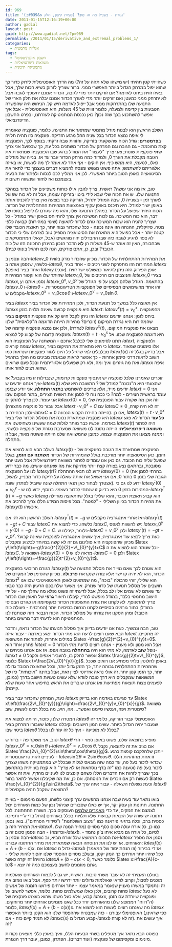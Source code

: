 ```yaml
---
id: 969
title: 'נגזרת - בשביל מה זה טוב? (בעיות קיצון, חלק א&#039;)'
date: 2011-01-15T12:16:19+00:00
author: gadial
layout: post
guid: http://www.gadial.net/?p=969
permalink: /2011/01/15/derivative_and_extremal_problems_1/
categories:
  - אנליזה מתמטית
tags:
  - חשבון אינפיניטסימלי
  - משוואות דיפרנציאליות
  - מתמטיקה תיכונית
---
```

כשהייתי קטן תהיתי (יש מישהו שלא תהה על זה?) מה הדרך האופטימלית לזרוק כדור כך שהוא יפול במרחק הגדול ביותר האפשרי ממני. ברור שצריך לזרוק בשיא הכוח שלך, אבל באיזו זווית ביחס לאדמה? אם זורקים יותר מדי לגובה, הכדור אמנם יתעופף לגובה אבל לא יתרחק ממני כמעט; ואם זורקים יותר מדי לאורך הכדור אמנם יבלה את חלק הארי של התנועה שלו בהתרחקות ממני אבל ייפול לאדמה חיש קל. הניחוש היה שהפשרה הטבעית בין קדימה ולמעלה, כלומר זווית של 45 מעלות, היא האופטימלית - אבל איך אפשר להשתכנע בכך שזה נכון? כאן נכנסת המתמטיקה לעזרתנו, ובפרט החשבון הדיפרנציאלי.

השלב הראשון הוא לבנות מודל מתמטי שמתאר את התנועה. כלומר, פונקציה שאומרת לי איפה נמצא הכדור בכל שניה החל מרגע הזריקה. פונקציה כזו תהיה תלויה ב**פרמטרים**: גודל הכוח שהשקעתי בזריקה, והזווית שבה זרקתי. בנוסף לכך, הפונקציה קצת מחוכמת - גם הגובה וגם המרחק של הכדור משתנים בכל עת, כך שבפועל אני צריך **שתי** פונקציות שונות; ואני צריך "לעצור" את המודל ברגע שבו הפונקציה שמתארת את הגובה מקבלת את הערך 0, ולמדוד כמה מרחק הכדור עבר עד אז. בנייה של מודלים כאלו, לטעמי, היא ממש כיף. אין חוקים - אף אחד לא אומר לך מה לעשות, או באיזה אלגוריתם להשתמש; אתה פשוט מגשש ומנסה להמציא דברים בעצמך כדי לתאר את הסיטואציה באופן הטוב ביותר האפשרי. לכן אני ממליץ לכם לנסות ולפתור את הבעיה בעצמכם ואז לחזור ושנשווה תשובות.

טוב, אז מה אני עושה? ראשית, צריך להבין אילו כוחות משפיעים על הכדור במהלך התנועה שלו. יש את הכוח שלי שבא לידי ביטוי בזריקה עצמה, אבל זה לא כוח שפועל לאורך זמן - בשנייה 0, שבה המודל יתחיל, הזריקה כבר בוצעה ואין צורך להכניס אותה באופן ישיר למודל. היא תיכנס באופן עקיף באמצעות המהירות ההתחלתית של הכדור. הכוח היחיד שפועל על הכדור במהלך התנועה שלו, והוא מה שגורם לו ליפול בסופו של דבר, הוא כוח המשיכה. גם לכוח המשיכה אין צורך להתייחס באופן ישיר במודל - כל שצריך להניח הוא שכוח המשיכה גורם לכדור לתאוצה (שינוי במהירות) קבועה כלפי מטה. פיזיקלית, ההנחה הזו אינה נכונה - ככל שהכדור גבוה יותר, כך תאוצת הכובד שלו קטנה יותר - אבל בפועל היא מתארת את הסיטואציה מספיק טוב לצרכים שלי כי הכדור לא צפוי להגיע לגובה כזה שבו ההבדלים יהיו מורגשים (אבל, ישאלו המתמטיקאים שבחבורה, האין זה אומר ש-45 מעלות הן **לא** הדבר הנכון בהינתן התכונה הזו של כוח הכובד? ובכן, כן, אתם צודקים, הנה לכם תרגיל בונוס לבית).

הבה ונסמן ב-$latex v\_{0}$ את המהירות ההתחלתית של הכדור. מכיוון שהכדור נזרק בזווית כלשהי, שנסמן אותה ב-$latex \theta$, המהירות הזו מתפרקת לשני רכיבים - אחד בציר $latex x$ (אופקי) ואחד בציר $latex y$ (אנכי). אופן הפירוק הזה ניתן לתיאור כמשולש ישר זווית שהיתר שלו הוא וקטור המהירות $latex v\_{0}$, והניצבים הם הרכיבים של $latex v\_{0}$ בצירי $latex x,y$: נסמן אותם $latex v\_{0}^{x},v\_{0}^{y}$ בהתאמה. הגודל שלהם נקבע על פי הגודל של $latex v\_{0}$ ו-$latex \theta$ - זהו אחד מהשימושים הבסיסיים של הפונקציות הטריגונומטריות. מקבלים ש-$latex v\_{0}^{x}=v\_{0}\cos\theta$ ו-$latex v\_{0}^{y}=v\_{0}\sin\theta$.

בציר $latex x$ אין תאוצה כלל במשך כל תנועת הכדור, ולכן המהירות של הכדור בציר $latex x$ היא פונקציה קבועה שאינה תלויה בזמן $latex t$: $latex v^{x}\left(t\right)=v_{0}^{x}$. מהפונקציה הזו ניתן לקבל חיש קל את פונקצית ה**מיקום** בציר $latex x$ ביחס לזמן: אנחנו יודעים שהמהירות היא נגזרת המיקום (זוכרים? מהירות הייתה הדוגמה ה"קלאסית" שלנו לנגזרת), ולכן אם נמצא פונקציה קדומה של $latex v^{x}\left(t\right)$, מצאנו את פונקצית המיקום. פונקציה קדומה של קבוע קל למצוא: $latex x\left(t\right)=t\cdot v_{0}^{x}$ היא דוגמה לפונקציה שכזו. אל תתנו לסימונים שלי לבלבל אתכם - המשתנה של הפונקציה הוא $latex t$, ולפונקציה עצמה קוראים $latex x$, כי היא מתארת את המיקום בציר $latex x$. אלו סימונים שמאוד מבלבלים למי שרגיל כל היום לגזור פונקציות שנראות כמו $latex f\left(x\right)$ אבל בדיוק בגלל זה חשוב לראות דרכי סימון אחרות - כך אפשר לראות שבאמת מבינים מה הולך בתרגיל ואת מה גוזרים ואיך ומה, ולא רק שפועלים אלגוריתמית ובכל פעם שרואים $latex x$ איפה שהוא רצים לגזור אותו.

זוכרים שאמרנו שלכל פונקציה יש אינסוף פונקציות קדומות, שנבדלות זו מזו בקבוע? אז איך אנחנו יודעים ש-$latex x\left(t\right)$ שהצעתי היא ה"נכונה" למודל שלי? התשובה היא שלא יודעים מייד, אלא צריכים להשתמש ב**תנאי התחלה**. אני יודע שבזמן $latex t=0$ אני עומד בראשית הצירים - למה? כי ככה נוח לי לסמן את ראשית הצירים, בתור המקום שבו אני עומד. לכן צריך להתקיים $latex x\left(0\right)=0$, וזה אכן מה שקורה עבור הפונקציה שלי (אבל עבור כל פונקציה מהצורה $latex t\cdot v\_{0}^{x}+C$ עם $latex C\ne0$ זה לא היה קורה, ולכן הבחירה ב-$latex C=0$ הייתה בחירת הקבוע הנכונה). אם כן, $latex x\left(t\right)=t\cdot v\_{0}^{x}$ היא פונקציה שמתארת נכונה את מסלול הכדור שלי בציר $latex x$ **כל עוד** הכדור לא פגע באדמה. עכשיו כבר מותר לגלות שמה שעשינו כשחיפשנו את $latex x\left(t\right)$ היה לפתור **משוואה דיפרנציאלית**: הייתה נתונה לנו משוואה שמערבת נגזרת של פונקציה כלשהי, וממנה מצאנו את הפונקציה עצמה. כמובן שהמשוואה שלנו הייתה פשוטה מאוד, אבל זו התחלה.

השלב הבא הוא למצוא את $latex y\left(t\right)$ - הפונקציה שמתארת את הגובה כפונקציה של הזמן. כאן הסיטואציה יותר מורכבת בגלל שהמהירות של הכדור **משתנה עם הזמן**, בגלל שפועל עליה כוח הכובד. גם כאן אנו עומדים לפתור משוואה דיפרנציאלית אבל מעט יותר מסובכת, ובהתאם נציג בצורה קצת יותר מדויקת את מה שאנחנו עושים. מה כבר ידוע לנו על הפונקציה $latex y\left(t\right)$? ידוע לנו תנאי ההתחלה $latex y\left(0\right)=0$ (בחרתי לסמן את הגובה שלי בזמן 0 בתור 0; אם אני אשאל את אותה שאלה על זריקת כדור מבניין, למשל, אצטרך לבחור כאן תנאי התחלה שונה שיוביל לפתרון שונה). ידוע לנו גם כי $latex y^{\prime}\left(0\right)=v_{0}^{y}$ - המהירות בזמן 0 היא בדיוק זו שנתתי לכדור בעצמי. בנוסף, ידוע לנו ש-$latex y^{\prime\prime}\left(t\right)=-g$ כאשר $latex g$ הוא קבוע תאוצת הכובד, והוא שלילי בגלל שהתאוצה מגדילה את מהירות הכדור בכיוון השלילי - "למטה". מכל פיסות המידע הללו צריך להרכיב את $latex y\left(t\right)$ איכשהו.

השלב הראשון הוא זה: אם $latex y^{\prime\prime}\left(t\right)=-g$ אז אחרי אינטגרציה מקבלים ש-$latex y^{\prime}\left(t\right)=-gt+C$ עבור $latex C$ כלשהו. כדי למצוא את $latex C$, יש להשוות לאפס: $latex v\_{0}^{y}=y^{\prime}\left(0\right)=-g\cdot0+C=C$. כלומר, קיבלנו ש-$latex C=v\_{0}^{y}$ ולכן $latex y^{\prime}\left(t\right)=-gt+v\_{0}^{y}$. כעת צריך לבצע עוד אינטגרציה; איך עושים אינטגרציה לפונקציה שאינה קבוע? מכיוון שהפונקציה היא פולינום גם זה לא קשה במיוחד לביצוע ומקבלים $latex y\left(t\right)=-g\frac{t^{2}}{2}+v\_{0}^{y}t+C$ וכל שנותר הוא למצוא את ה-$latex C$. השוואה ל-$latex y\left(0\right)=0$ מראה לנו ש-$latex C=0$ ולכן $latex y\left(t\right)=-\frac{g}{2}t^{2}+v_{0}^{y}t$.

הגורם הריבועי בפונקציה $latex y\left(t\right)$ הוא שגורם לכך שאם נצייר את מסלול התנועה של הכדור, הוא לא יהיה קו ישר אלא צורה שנקראת **פרבולה**. מכיוון שהסימן של המקדם של $latex t^{2}$ הוא שלילי, זוהי פרבולה "בוכה", מה שמתאים לאופן האינטואיטיבי שבו אנו חושבים על מסלול תנועתו של כדור שנזרק. אני משער שלרובכם הרעיון הזה כבר טבעי עד שאתם לא שמים אליו לב בכלל, אבל לדעתי זה פשוט נפלא מה שהלך פה - על ידי חישוב מתמטי בלבד, במודל מופשט למדי, קיבלנו תיאור **גרפי** של האופן שבו הכדור צריך להתעופף. לא לקחנו את צורת התעופפות הכדור כאקסיומה או כגורם הבסיסי במודל; בתור גורמים בסיסיים לקחנו הנחות בסיסיות יותר (המרכזית - פעולת כוח הכובד) ומהן הסקנו את צורתו של מסלול הכדור. הכוח הנבואי הזה שנותנת לנו המתמטיקה הוא לדעתי דבר מרשים ביותר.

טוב, הבה ונמשיך. כעת אנו יודעים בדיוק איך מסלול תנועתו של הכדור נראה, והדבר הבא שאנו רוצים לדעת הוא מתי הכדור יפגע באדמה - עבור איזה $latex t$ זה מתקיים. במילים אחרות, לפתור את המשוואה $latex -\frac{g}{2}t^{2}+v_{0}^{y}t=0$. פתרון אחד הוא $latex t=0$ אבל הוא מנוון ולא מעניין - אנחנו רוצים לדעת מתי הכדור נופל **שוב** לאדמה, לא מתי הוא היה **בהתחלה** בגובה אפס. אז אם אנחנו מניחים ש-$latex t\ne0$ אפשר לחלק בו, להעביר אגפים ולקבל $latex \frac{g}{2}t=v\_{0}^{y}$, כלומר $latex t=\frac{2v\_{0}^{y}}{g}$. באופן לחלוטין בלתי מפתיע אנו רואים שככל שהמהירות ההתחלתית גבוהה יותר, כך הזמן גדול יותר, וככל שתאוצת הכובד גדולה יותר, כך הזמן קטן יותר. זה אולי נראה אידיוטי לציין זאת, אבל בחינה "איכותית" כזו של המשואוות שמקבלים היא דרך טובה לוודא שלא עשינו טעויות חישוב בדרך (כמובן, לפעמים צצות תוצאות מפתיעות ואז אנחנו שוברים את הראש בחיפוש אחר טעות שלא קיימת).

כעת, המרחק שהכדור עבר בציר $latex x$ עד פגיעתו באדמה הוא בדיוק $latex x\left(\frac{2v\_{0}^{y}}{g}\right)=\frac{2v\_{0}^{y}v_{0}^{x}}{g}$. משוואה סימטרית ויפה, ועכשיו סיימנו ואפשר&#8230; אה, רגע. מה בכלל רצינו לעשות, שוב?

המטרה שלנו, כזכור, הייתה למצוא את $latex \theta$ האופטימלי עבור הזריקה, כלומר זה שעבורו המרחק בציר $latex x$ שנעבור יהיה הגדול ביותר. עשינו המון חישובים וקיבלנו ביטוי שבו $latex \theta$ בכלל לא מופיעה - איך כל זה עזר לנו בכלל?

טוב, אני משקר פה - ברור ש-$latex \theta$ מופיע בתוצאה שלנו, פשוט באופן סמוי - הרי $latex v\_{0}^{y}=v\_{0}\sin\theta$ ו-$latex v\_{0}^{x}=v\_{0}\cos\theta$. אם נציב את זה לתוצאה, נקבל $latex \frac{2v\_{0}^{2}\sin\theta\cos\theta}{g}$. ייתכן שלחלקכם קופצת כרגע לעיניים זהות טריגונומטרית - $latex \sin2\theta=2\sin\theta\cos\theta$. זו אחת מהזהויות הללו שכדאי לזכור בעל פה, עד כמה שזה מבאס לגלות שבכלל יש במתמטיקה משהו שצריך לזכור בעל פה (וטענה כמו "זה בדף נוסחאות אז לא צריך" היא קצת בעייתית בהתחשב בכך שצריך לזהות את הדברים הללו כשהם קופצים לנו לעיניים מהדף, ואת זה אפשר לעשות רק אם זוכרים את הנוסחה). אם כן, את מה שקיבלנו אפשר לתאר בתור $latex \frac{v\_{0}^{2}}{g}\sin2\theta$. וכעת נשאלת השאלה - עבור איזה ערך של $latex \theta$ התוצאה שנקבל תהיה מקסימלית?

בואו נתאר עוד בעיה שבה אנחנו מחפשים ערך קיצוני כלשהו, הפעם מינימום - בעיית החתונה. חתונות הן עסק יקר, אך יש כאלו שסבורים שניהול נכון של כמות האורחים יכול לצמצם את הנזקים, עד כדי [מאמרים שלמים](http://www.lee-kal.co.il/article.php?rid=55) העוסקים בכך. השורה התחתונה: לכל חתונה יש שורה של הוצאות קבועות שלא תלויות בכלל באורחים (החל בדי-ג'יי ותמיכה כספית ברב, וכלה בדגיגי פיראנה כמו "עיצוב השולחנות" ו"סידורי הפרחים"). בואו נסמן את המחיר הזה ב-$latex A$. כמו כן, כל אורח עולה סכום כסף מסויים (מחיר המנה שלו וכדומה) - הבה ונסמן סכום זה ב-$latex b$. לסיום, כל אורח גם מביא איתו צ'ק נחמד - הבה ונסמן ב-$latex c$ את הסכום הממוצע שכל אורח מביא, וב-$latex x$ נסמן את מספר האורחים. אז יש לנו את הנוסחה הבאה שמתארת את מחיר החתונה עבורנו: $latex f\left(x\right)=A+\left(b-c\right)x$. אם $latex c$ גדול מ-$latex b$ (וזו הנחת יסוד של המאמר) אז די בבירור ככל שיהיו יותר אורחים כך הנזק יקטן, ובשלב מסויים ההפסד שלנו יהפוך להיות שלילי - נרוויח! זה יקרה כאשר $latex A+\left(b-c\right)x<0$, כלומר כאשר $latex x>\frac{A}{c-b}$ - אתם מוזמנים לחשב בעצמכם כמה זה יוצא.

בעולם האמיתי זה לא עובד משתי סיבות. ראשית, יש גבול לכמות האורחים שאולמות מוכנים לסבול, וקרוב לודאי שאולמות גדולים יותר ידרשו יותר כסף. אבל בואו נעזוב את זה ונתמקד במשהו מעניין שנאמר במאמר עצמו - יותר אורחים פירושו הזמנה של אנשים פחות קרובים, ולכן כאלו שמשלמים פחות. כלומר, אפשר לחשוב על $latex c$ לא כעל קבוע, אלא כעל משהו שהוא בעצמו פונקציה של $latex x$, ופונקציה שיורדת עם הזמן (ה"רווח" הממוצע שלנו מהאורחים יורד ככל שאנו מזמינים אורחים יותר מרוחקים. כלומר, $latex f\left(x\right)=A+\left(b-c\left(x\right)\right)x$. מה שאנחנו רוצים לעשות הוא למצוא את $latex x$ האופטימלי עבורנו - כזה שמבטיח שההפסד שלנו הוא הקטן ביותר האפשרי (כפי שראינו, לא תמיד קיים כזה - אם $latex c\left(x\right)$ קבוע הגדול מ-$latex b$ זה לא קורה). איך עושים את זה?

בפוסט הבא נתאר איך מטפלים בשתי הבעיות הללו, ואיך באופן כללי מוצאים נקודות מינימום ומקסימום של פונקציה (ועוד דברים). הפתרון, כמובן, עובר דרך הנגזרת.